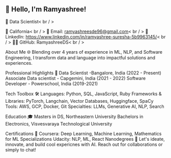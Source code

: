 ## 👋 Hello, I'm Ramyashree!

🚀 Data Scientist< br / > 

📍 California< br / > 
📧 Email: ramyashreesde96@gmail.com< br / > 
🔗 LinkedIn: https://www.linkedin.com/in/ramyashree-suresha-5b9963145/< br / > 
👨‍💻 GitHub: RamyashreeDS< br / > 

About Me 🌐
Blending over 4 years of experience in ML, NLP, and Software Engineering, I transform data and language into impactful solutions and experiences.

Professional Highlights 🌟
Data Scientist -Bangalore, India (2022 - Present)
Associate Data scientist - Capgemini, India (2021 - 2022)
Software Developer - Powerschool, India (2019-2021)

Tech Toolbox 🛠️
Languages: Python, SQL, JavaScript, Ruby
Frameworks & Libraries: PyTorch, Langchain, Vector Databases, Huggingface, SpaCy
Tools: AWS, GCP, Docker, Git
Specialties: LLMs, Generative AI, NLP, Search

Education 🎓
Masters in DS, Northeastern University
Bachelors in Electronics, Visvesvaraya Technological University

Certifications 📜
Coursera: Deep Learning, Machine Learning, Mathematics for ML Specializations
Udacity: NLP, ML, React Nanodegrees
🔗 Let's ideate, innovate, and build cool expericnes with AI. Reach out for collaborations or simply to chat!
